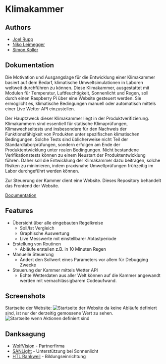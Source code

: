 # Klimakammer

## Authors

- [Joel Rupp](https://github.com/Joel05)
- [Niko Leimegger](https://github.com/Tee6)
- [Simon Koller](https://github.com/InZ8ne)

## Dokumentation

Die Motivation und Ausgangslage für die Entwicklung einer Klimakammer basiert auf dem Bedarf, klimatische Umweltsimulationen in Laboren weltweit durchführen zu können. Diese Klimakammer, ausgestattet mit Modulen für Temperatur, Luftfeuchtigkeit, Sonnenlicht und Regen, soll durch einen Raspberry Pi über eine Website gesteuert werden. Sie ermöglicht es, klimatische Bedingungen manuell oder automatisch mittels einer Live Wetter API einzustellen.

Der Hauptzweck dieser Klimakammer liegt in der Produktverifizierung. Klimakammern sind essentiell für statische Klimaprüfungen, Klimawechseltests und insbesondere für den Nachweis der Funktionsfähigkeit von Produkten unter spezifischen klimatischen Bedingungen. Solche Tests sind üblicherweise nicht Teil der Standardlaborprüfungen, sondern erfolgen am Ende der Produktentwicklung unter realen Bedingungen. Nicht bestandene Verifikationstests können zu einem Neustart der Produktentwicklung führen. Daher soll die Entwicklung der Klimakammer dazu beitragen, solche Risiken zu minimieren, indem praxisnahe Umweltprüfungen frühzeitig im Labor durchgeführt werden können.

Zur Steuerung der Kammer dient eine Website. Dieses Repository behandelt das Frontend der Website.

[Documentation](https://linktodocumentation)

## Features

- Übersicht über alle eingebauten Regelkreise
  - Soll/Ist Vergleich
  - Graphische Auswertung
  - Live Messwerte mit einstellbarer Abtastperiode
- Erstellung von Routinen
  - Abläufe erstellen z.B. in 10 Minuten Regen
- Manuelle Steuerung
  - Ändert den Sollwert eines Parameters vor allem für Debugging Zwecke
- Steuerung der Kammer mittels Wetter API
  - Echte Wetterdaten aus aller Welt können auf die Kammer angewandt werden mit vernachlässigbarem Codeaufwand.

## Screenshots

Startseite der Website:
![Startseite der Website](WebsiteBilder/Übersicht25_12.png)
da keine Abläufe definiert sind, ist nur der derzeitig gemossene Wert zu sehen.
![Startseite wenn Aktionen definiert sind](WebsiteBilder/Übersichtfilled25_12.png)

## Danksagung

- [WolfVision](https://wolfvision.com/de) - Partnerfirma
- [SANLight](https://www.sanlight.com/) - Unterstützung bei Sonnenlicht
- [HTL Rankweil](https://www.htl-rankweil.at/) - Bildungseinrichtung
